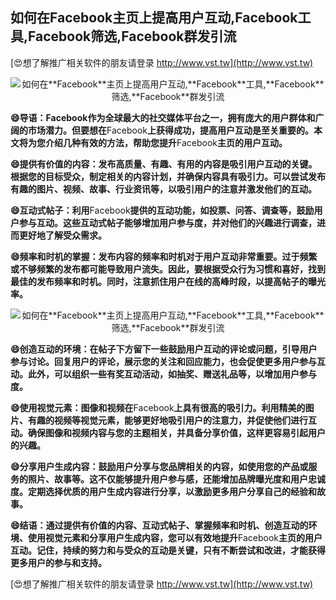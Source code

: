 ## **如何在**Facebook**主页上提高用户互动,**Facebook**工具,**Facebook**筛选,**Facebook**群发引流**

[😍想了解推广相关软件的朋友请登录 http://www.vst.tw](http://www.vst.tw)

 <center><img src="https://vst.tw/MP4/tuiguang/png/5.png" alt="如何在**Facebook**主页上提高用户互动,**Facebook**工具,**Facebook**筛选,**Facebook**群发引流"></center>

**😄导语：**Facebook**作为全球最大的社交媒体平台之一，拥有庞大的用户群体和广阔的市场潜力。但要想在**Facebook**上获得成功，提高用户互动是至关重要的。本文将为您介绍几种有效的方法，帮助您提升**Facebook**主页的用户互动。**

**😄提供有价值的内容：发布高质量、有趣、有用的内容是吸引用户互动的关键。根据您的目标受众，制定相关的内容计划，并确保内容具有吸引力。可以尝试发布有趣的图片、视频、故事、行业资讯等，以吸引用户的注意并激发他们的互动。**

**😄互动式帖子：利用**Facebook**提供的互动功能，如投票、问答、调查等，鼓励用户参与互动。这些互动式帖子能够增加用户参与度，并对他们的兴趣进行调查，进而更好地了解受众需求。**

**😄频率和时机的掌握：发布内容的频率和时机对于用户互动非常重要。过于频繁或不够频繁的发布都可能导致用户流失。因此，要根据受众行为习惯和喜好，找到最佳的发布频率和时机。同时，注意抓住用户在线的高峰时段，以提高帖子的曝光率。**

 <center><img src="https://vst.tw/MP4/tuiguang/png/5.png" alt="如何在**Facebook**主页上提高用户互动,**Facebook**工具,**Facebook**筛选,**Facebook**群发引流"></center>

**😄创造互动的环境：在帖子下方留下一些鼓励用户互动的评论或问题，引导用户参与讨论。回复用户的评论，展示您的关注和回应能力，也会促使更多用户参与互动。此外，可以组织一些有奖互动活动，如抽奖、赠送礼品等，以增加用户参与度。**

**😄使用视觉元素：图像和视频在**Facebook**上具有很高的吸引力。利用精美的图片、有趣的视频等视觉元素，能够更好地吸引用户的注意力，并促使他们进行互动。确保图像和视频内容与您的主题相关，并具备分享价值，这样更容易引起用户的兴趣。**

**😄分享用户生成内容：鼓励用户分享与您品牌相关的内容，如使用您的产品或服务的照片、故事等。这不仅能够提升用户参与感，还能增加品牌曝光度和用户忠诚度。定期选择优质的用户生成内容进行分享，以激励更多用户分享自己的经验和故事。**

**😄结语：通过提供有价值的内容、互动式帖子、掌握频率和时机、创造互动的环境、使用视觉元素和分享用户生成内容，您可以有效地提升**Facebook**主页的用户互动。记住，持续的努力和与受众的互动是关键，只有不断尝试和改进，才能获得更多用户的参与和支持。**

[😍想了解推广相关软件的朋友请登录 http://www.vst.tw](http://www.vst.tw)



